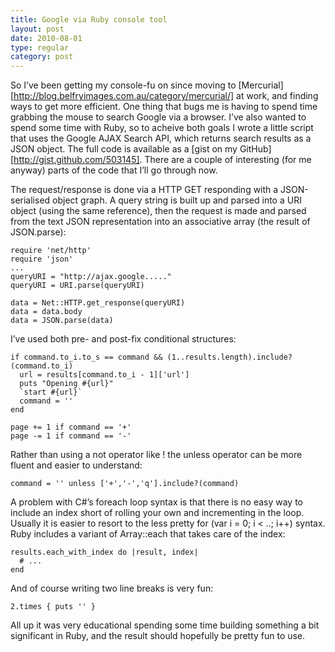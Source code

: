 ```yaml
---
title: Google via Ruby console tool
layout: post
date: 2010-08-01
type: regular
category: post
---
```


So I’ve been getting my console-fu on since moving to [Mercurial][http://blog.belfryimages.com.au/category/mercurial/] at work, and finding ways to get more efficient. One thing that bugs me is having to spend time grabbing the mouse to search Google via a browser. I’ve also wanted to spend some time with Ruby, so to acheive both goals I wrote a little script that uses the Google AJAX Search API, which returns search results as a JSON object. The full code is available as a [gist on my GitHub][http://gist.github.com/503145]. There are a couple of interesting (for me anyway) parts of the code that I’ll go through now.

The request/response is done via a HTTP GET responding with a JSON-serialised object graph. A query string is built up and parsed into a URI object (using the same reference), then the request is made and parsed from the text JSON representation into an associative array (the result of JSON.parse):

	require 'net/http'
	require 'json'
	...
	queryURI = "http://ajax.google....."
	queryURI = URI.parse(queryURI)
	 
	data = Net::HTTP.get_response(queryURI)
	data = data.body
	data = JSON.parse(data)

I’ve used both pre- and post-fix conditional structures:

	if command.to_i.to_s == command && (1..results.length).include?(command.to_i)
	  url = results[command.to_i - 1]['url']
	  puts "Opening #{url}"
	  `start #{url}`
	  command = ''
	end
	 
	page += 1 if command == '+'
	page -= 1 if command == '-'

Rather than using a not operator like ! the unless operator can be more fluent and easier to understand:

	command = '' unless ['+','-','q'].include?(command)

A problem with C#’s foreach loop syntax is that there is no easy way to include an index short of rolling your own and incrementing in the loop. Usually it is easier to resort to the less pretty for (var i = 0; i < ..; i++) syntax. Ruby includes a variant of Array::each that takes care of the index:

	results.each_with_index do |result, index|
	  # ...
	end

And of course writing two line breaks is very fun:

	2.times { puts '' }

All up it was very educational spending some time building something a bit significant in Ruby, and the result should hopefully be pretty fun to use.

